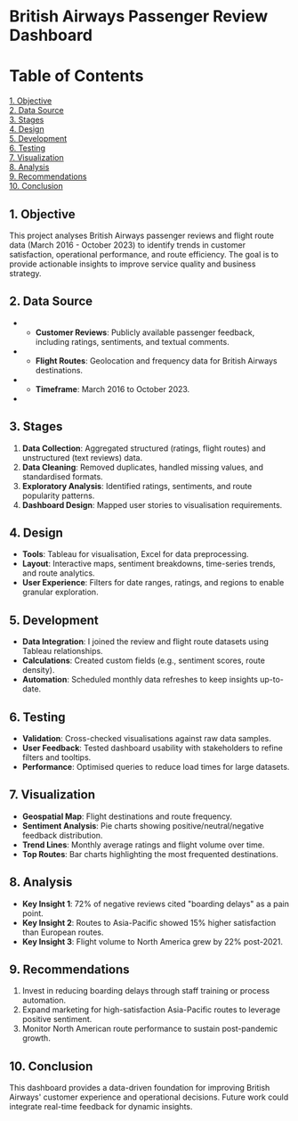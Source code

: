 # British Airways Passenger Review Dashboard

# **Table of Contents**  
[1. Objective](#1-objective)  
[2. Data Source](#2-data-source)  
[3. Stages](#3-stages)  
[4. Design](#4-design)  
[5. Development](#5-development)  
[6. Testing](#6-testing)  
[7. Visualization](#7-visualization)  
[8. Analysis](#8-analysis)  
[9. Recommendations](#9-recommendations)  
[10. Conclusion](#10-conclusion)  
  
## 1. Objective  
This project analyses British Airways passenger reviews and flight route data (March 2016 - October 2023) to identify trends in customer satisfaction, operational performance, and route efficiency. The goal is to provide actionable insights to improve service quality and business strategy.  
 
## 2. Data Source  
 * - **Customer Reviews**: Publicly available passenger feedback, including ratings, sentiments, and textual comments.  
 * - **Flight Routes**: Geolocation and frequency data for British Airways destinations.  
 * - **Timeframe**: March 2016 to October 2023.  
 * 
## 3. Stages  
1. **Data Collection**: Aggregated structured (ratings, flight routes) and unstructured (text reviews) data.  
2. **Data Cleaning**: Removed duplicates, handled missing values, and standardised formats.  
3. **Exploratory Analysis**: Identified ratings, sentiments, and route popularity patterns.  
4. **Dashboard Design**: Mapped user stories to visualisation requirements.  
 
## 4. Design  
- **Tools**: Tableau for visualisation, Excel for data preprocessing.  
- **Layout**: Interactive maps, sentiment breakdowns, time-series trends, and route analytics.  
- **User Experience**: Filters for date ranges, ratings, and regions to enable granular exploration.  
 
## 5. Development  
- **Data Integration**: I joined the review and flight route datasets using Tableau relationships.  
- **Calculations**: Created custom fields (e.g., sentiment scores, route density).  
- **Automation**: Scheduled monthly data refreshes to keep insights up-to-date.  
 
## 6. Testing  
- **Validation**: Cross-checked visualisations against raw data samples.  
- **User Feedback**: Tested dashboard usability with stakeholders to refine filters and tooltips.  
- **Performance**: Optimised queries to reduce load times for large datasets.  
  
## 7. Visualization  
- **Geospatial Map**: Flight destinations and route frequency.  
- **Sentiment Analysis**: Pie charts showing positive/neutral/negative feedback distribution.  
- **Trend Lines**: Monthly average ratings and flight volume over time.  
- **Top Routes**: Bar charts highlighting the most frequented destinations.  
  
## 8. Analysis  
- **Key Insight 1**: 72% of negative reviews cited "boarding delays" as a pain point.  
- **Key Insight 2**: Routes to Asia-Pacific showed 15% higher satisfaction than European routes.  
- **Key Insight 3**: Flight volume to North America grew by 22% post-2021.  
  
## 9. Recommendations  
1. Invest in reducing boarding delays through staff training or process automation.  
2. Expand marketing for high-satisfaction Asia-Pacific routes to leverage positive sentiment.  
3. Monitor North American route performance to sustain post-pandemic growth.  
  
## 10. Conclusion  
This dashboard provides a data-driven foundation for improving British Airways' customer experience and operational decisions. Future work could integrate real-time feedback for dynamic insights.  
